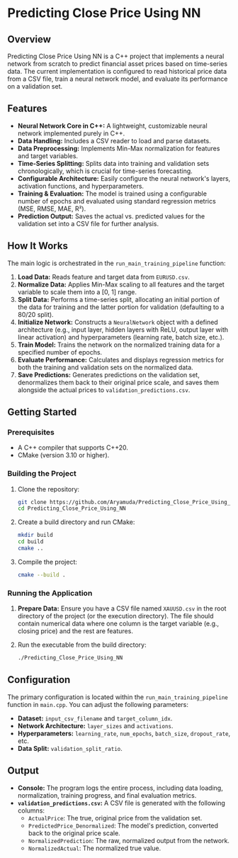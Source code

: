 # Predicting Close Price Using NN  

## Overview

Predicting Close Price Using NN is a C++ project that implements a neural network from scratch to predict financial asset prices based on time-series data. The current implementation is configured to read historical price data from a CSV file, train a neural network model, and evaluate its performance on a validation set.

## Features

- **Neural Network Core in C++:** A lightweight, customizable neural network implemented purely in C++.
- **Data Handling:** Includes a CSV reader to load and parse datasets.
- **Data Preprocessing:** Implements Min-Max normalization for features and target variables.
- **Time-Series Splitting:** Splits data into training and validation sets chronologically, which is crucial for time-series forecasting.
- **Configurable Architecture:** Easily configure the neural network's layers, activation functions, and hyperparameters.
- **Training & Evaluation:** The model is trained using a configurable number of epochs and evaluated using standard regression metrics (MSE, RMSE, MAE, R²).
- **Prediction Output:** Saves the actual vs. predicted values for the validation set into a CSV file for further analysis.

## How It Works

The main logic is orchestrated in the `run_main_training_pipeline` function:

1.  **Load Data:** Reads feature and target data from `EURUSD.csv`.
2.  **Normalize Data:** Applies Min-Max scaling to all features and the target variable to scale them into a [0, 1] range.
3.  **Split Data:** Performs a time-series split, allocating an initial portion of the data for training and the latter portion for validation (defaulting to a 80/20 split).
4.  **Initialize Network:** Constructs a `NeuralNetwork` object with a defined architecture (e.g., input layer, hidden layers with ReLU, output layer with linear activation) and hyperparameters (learning rate, batch size, etc.).
5.  **Train Model:** Trains the network on the normalized training data for a specified number of epochs.
6.  **Evaluate Performance:** Calculates and displays regression metrics for both the training and validation sets on the normalized data.
7.  **Save Predictions:** Generates predictions on the validation set, denormalizes them back to their original price scale, and saves them alongside the actual prices to `validation_predictions.csv`.

## Getting Started

### Prerequisites

- A C++ compiler that supports C++20.
- CMake (version 3.10 or higher).

### Building the Project

1.  Clone the repository:
    ```bash
    git clone https://github.com/Aryamuda/Predicting_Close_Price_Using_NN.git
    cd Predicting_Close_Price_Using_NN
    ```

2.  Create a build directory and run CMake:
    ```bash
    mkdir build
    cd build
    cmake ..
    ```

3.  Compile the project:
    ```bash
    cmake --build .
    ```

### Running the Application

1.  **Prepare Data:** Ensure you have a CSV file named `XAUUSD.csv` in the root directory of the project (or the execution directory). The file should contain numerical data where one column is the target variable (e.g., closing price) and the rest are features.

2.  Run the executable from the build directory:
    ```bash
    ./Predicting_Close_Price_Using_NN
    ```

## Configuration

The primary configuration is located within the `run_main_training_pipeline` function in `main.cpp`. You can adjust the following parameters:

-   **Dataset:** `input_csv_filename` and `target_column_idx`.
-   **Network Architecture:** `layer_sizes` and `activations`.
-   **Hyperparameters:** `learning_rate`, `num_epochs`, `batch_size`, `dropout_rate`, etc.
-   **Data Split:** `validation_split_ratio`.

## Output

-   **Console:** The program logs the entire process, including data loading, normalization, training progress, and final evaluation metrics.
-   **`validation_predictions.csv`:** A CSV file is generated with the following columns:
    -   `ActualPrice`: The true, original price from the validation set.
    -   `PredictedPrice_Denormalized`: The model's prediction, converted back to the original price scale.
    -   `NormalizedPrediction`: The raw, normalized output from the network.
    -   `NormalizedActual`: The normalized true value.
